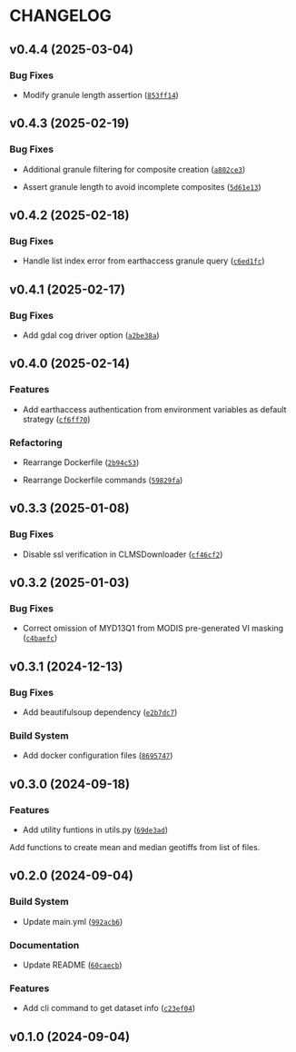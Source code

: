 # CHANGELOG


## v0.4.4 (2025-03-04)

### Bug Fixes

- Modify granule length assertion
  ([`853ff14`](https://github.com/nasaharvest/glam-processing/commit/853ff14447493193a74dba5351d002151a0146c2))


## v0.4.3 (2025-02-19)

### Bug Fixes

- Additional granule filtering for composite creation
  ([`a802ce3`](https://github.com/nasaharvest/glam-processing/commit/a802ce356b9dfcad0f2bad4a8fa0b46769e59332))

- Assert granule length to avoid incomplete composites
  ([`5d61e13`](https://github.com/nasaharvest/glam-processing/commit/5d61e1358d4ec7f568e366360d61f0b542d62dd3))


## v0.4.2 (2025-02-18)

### Bug Fixes

- Handle list index error from earthaccess granule query
  ([`c6ed1fc`](https://github.com/nasaharvest/glam-processing/commit/c6ed1fc9aa3edefd809f5f45144cae35fbc36d41))


## v0.4.1 (2025-02-17)

### Bug Fixes

- Add gdal cog driver option
  ([`a2be38a`](https://github.com/nasaharvest/glam-processing/commit/a2be38a9dff35ae5bc825d477433f30a093e0694))


## v0.4.0 (2025-02-14)

### Features

- Add earthaccess authentication from environment variables as default strategy
  ([`cf6ff70`](https://github.com/nasaharvest/glam-processing/commit/cf6ff70d75554c48e1af8dff0558cd1490f02ede))

### Refactoring

- Rearrange Dockerfile
  ([`2b94c53`](https://github.com/nasaharvest/glam-processing/commit/2b94c53211a9bdcec3b72242078885328752ce13))

- Rearrange Dockerfile commands
  ([`59829fa`](https://github.com/nasaharvest/glam-processing/commit/59829fa026ed4853551db504c03937778cdc0312))


## v0.3.3 (2025-01-08)

### Bug Fixes

- Disable ssl verification in CLMSDownloader
  ([`cf46cf2`](https://github.com/nasaharvest/glam-processing/commit/cf46cf237065ac93d5675324065521bd84462382))


## v0.3.2 (2025-01-03)

### Bug Fixes

- Correct omission of MYD13Q1 from MODIS pre-generated VI masking
  ([`c4baefc`](https://github.com/nasaharvest/glam-processing/commit/c4baefc1a810d371028436d248928071dfe29e33))


## v0.3.1 (2024-12-13)

### Bug Fixes

- Add beautifulsoup dependency
  ([`e2b7dc7`](https://github.com/nasaharvest/glam-processing/commit/e2b7dc7e46ae6b2b9fee32da811cb2759bae5ddd))

### Build System

- Add docker configuration files
  ([`8695747`](https://github.com/nasaharvest/glam-processing/commit/86957474eefa994ed6c88f1fb1b63f2c06c72d08))


## v0.3.0 (2024-09-18)

### Features

- Add utility funtions in utils.py
  ([`69de3ad`](https://github.com/nasaharvest/glam-processing/commit/69de3add7a112a5c078c8a94192c55b46d4d1301))

Add functions to create mean and median geotiffs from list of files.


## v0.2.0 (2024-09-04)

### Build System

- Update main.yml
  ([`992acb6`](https://github.com/nasaharvest/glam-processing/commit/992acb6826729063d5714976f95eaec5ca8d08ab))

### Documentation

- Update README
  ([`60caecb`](https://github.com/nasaharvest/glam-processing/commit/60caecbd9345a69443e32912cf06fb58914719ae))

### Features

- Add cli command to get dataset info
  ([`c23ef04`](https://github.com/nasaharvest/glam-processing/commit/c23ef04b470c87f285164dfbb026837161fcbe4a))


## v0.1.0 (2024-09-04)
